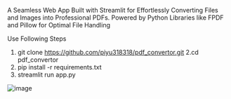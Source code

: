 A Seamless Web App Built with Streamlit for Effortlessly Converting Files and Images into Professional PDFs. 
Powered by Python Libraries like FPDF and Pillow for Optimal File Handling

Use Following Steps
1. git clone https://github.com/piyu318318/pdf_convertor.git
2.cd pdf_convertor
3. pip install -r requirements.txt
4. streamlit run app.py


![image](https://github.com/user-attachments/assets/58f6f4fd-c45f-4691-87c4-2cff9b0cdf1c)


